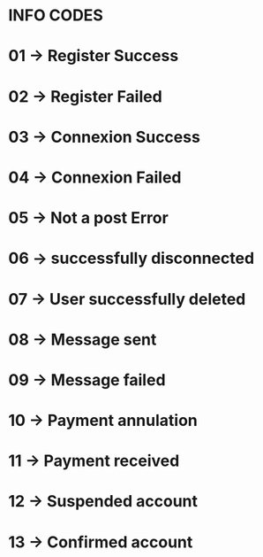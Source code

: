 # INFO CODES
# 01 -> Register Success
# 02 -> Register Failed
# 03 -> Connexion Success
# 04 -> Connexion Failed
# 05 -> Not a post Error
# 06 -> successfully disconnected
# 07 -> User successfully deleted
# 08 -> Message sent
# 09 -> Message failed
# 10 -> Payment annulation
# 11 -> Payment received
# 12 -> Suspended account
# 13 -> Confirmed account
